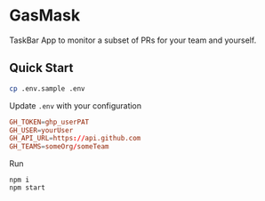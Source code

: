 # GasMask

TaskBar App to monitor a subset of PRs for your team and yourself.

## Quick Start

```sh
cp .env.sample .env
```

Update `.env` with your configuration

```toml
GH_TOKEN=ghp_userPAT
GH_USER=yourUser
GH_API_URL=https://api.github.com
GH_TEAMS=someOrg/someTeam
```

Run

```
npm i
npm start
```